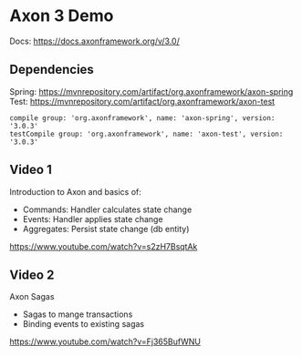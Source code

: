 # Axon 3 Demo

Docs: https://docs.axonframework.org/v/3.0/

## Dependencies

Spring: https://mvnrepository.com/artifact/org.axonframework/axon-spring
Test: https://mvnrepository.com/artifact/org.axonframework/axon-test

```
compile group: 'org.axonframework', name: 'axon-spring', version: '3.0.3'
testCompile group: 'org.axonframework', name: 'axon-test', version: '3.0.3'
```

## Video 1

Introduction to Axon and basics of:

- Commands: Handler calculates state change
- Events: Handler applies state change
- Aggregates: Persist state change (db entity)


https://www.youtube.com/watch?v=s2zH7BsqtAk

## Video 2

Axon Sagas

- Sagas to mange transactions
- Binding events to existing sagas

https://www.youtube.com/watch?v=Fj365BufWNU